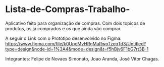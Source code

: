 # Lista-de-Compras-Trabalho-

Aplicativo feito para organização de compras. Com dois topicos de produtos, os já comprados e os que ainda vão comprar.

A seguir o Link com o Protótipo desenvolvido no Figma:
https://www.figma.com/file/k0UpcMvHRgMaRwoTzeqTd3/Untitled?type=design&node-id=1%3A4&mode=design&t=f5hBjv6F1bG7rt3B-1

Integrantes: Felipe de Novaes Simonato, Joao Aranda, José Vitor Chagas.

